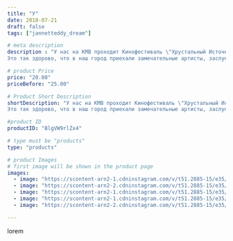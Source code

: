 ```yaml
---
title: "У"
date: 2018-07-21
draft: false
tags: ["jannetteddy_dream"]

# meta description
description : "У нас на КМВ проходит Кинофестиваль \"Хрустальный Источник\"!!! 🎬
Это так здорово, что в наш город приехали замечательные артисты, заслуженные артисты России! О"

# product Price
price: "20.00"
priceBefore: "25.00"

# Product Short Description
shortDescription: "У нас на КМВ проходит Кинофестиваль \"Хрустальный Источник\"!!! 🎬
Это так здорово, что в наш город приехали замечательные артисты, заслуженные артисты России! Огромная ковровая дорожка!👏👏👏 #хрустальныйисточник #кинофестиваль"

#product ID
productID: "BlgVW9rlZx4"

# type must be "products"
type: "products"

# product Images
# first image will be shown in the product page
images:
  - image: "https://scontent-arn2-1.cdninstagram.com/v/t51.2885-15/e35/36839733_1200478530104560_8690495762267635712_n.jpg?_nc_ht=scontent-arn2-1.cdninstagram.com&_nc_cat=104&_nc_ohc=bB4LZGeD7LQAX8JOE2l&se=7&tp=1&oh=10140b19a0b4fe9e1d3456a0da2c1fba&oe=605B13C0&ig_cache_key=MTgyODU1NDYyOTEyMDM5Mzk3MQ%3D%3D.2"
  - image: "https://scontent-arn2-2.cdninstagram.com/v/t51.2885-15/e35/37127775_479199925825784_4739030501673664512_n.jpg?_nc_ht=scontent-arn2-2.cdninstagram.com&_nc_cat=108&_nc_ohc=BsH1PA-bPCAAX9WgxEj&se=7&tp=1&oh=c2b7e39ff873e46b7df27e5a658058aa&oe=605C36CD&ig_cache_key=MTgyODU1NDY4OTQ5MzMyMjk2MQ%3D%3D.2"
  - image: "https://scontent-arn2-1.cdninstagram.com/v/t51.2885-15/e35/37108438_2122765864662313_5088767163146174464_n.jpg?_nc_ht=scontent-arn2-1.cdninstagram.com&_nc_cat=101&_nc_ohc=nKL5jN0sF4cAX9MRgXL&se=7&tp=1&oh=79f5c66a43ac8cfd2b85f92251741b85&oe=605D427B&ig_cache_key=MTgyODU1NDY2NTg3MDc1OTIzMA%3D%3D.2"
  - image: "https://scontent-arn2-1.cdninstagram.com/v/t51.2885-15/e35/36865994_290751211494201_5845404881598283776_n.jpg?_nc_ht=scontent-arn2-1.cdninstagram.com&_nc_cat=109&_nc_ohc=Q1_r0uA8PjAAX8YnVwP&se=7&tp=1&oh=b6f1f635b914bb80f287f996563263f0&oe=605AC48B&ig_cache_key=MTgyODU1NDUyMzcxNzQ0OTY4Mg%3D%3D.2"
  - image: "https://scontent-arn2-2.cdninstagram.com/v/t51.2885-15/e35/36952627_208209409866036_8911986620131966976_n.jpg?_nc_ht=scontent-arn2-2.cdninstagram.com&_nc_cat=100&_nc_ohc=AtS07ZF5cVkAX-d9SIA&se=7&tp=1&oh=5a0cdb4bf25ef45afc01b50e02a02a87&oe=605BABF8&ig_cache_key=MTgyODU1NDQ2NzMyOTMyOTI2OA%3D%3D.2"

---
```

lorem
